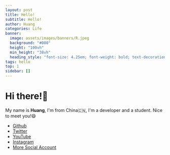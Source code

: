 ```yaml
---
layout: post
title: Hello!
subtitle: Hello!
author: Huang
categories: Life
banner:
  image: assets/images/banners/R.jpeg
  background: "#000"
  height: "100vh"
  min_height: "38vh"
  heading_style: "font-size: 4.25em; font-weight: bold; text-decoration: underline"
tags: hello
top: 1
sidebar: []
---
```


# Hi there!👋

My name is **Huang**, I'm from China🇨🇳, I'm a developer and a student. Nice to meet you!😄

- [Github](https://github.com/Dev-Huang1)
- [Twitter](https://x.com/Dev_Huang1)
- [YouTube](https://youtube.com/@Dev_Huang)
- [Instagram](https://Instagram.com/dev.huang)
- [More Social Account](https://bento.me/dev-huang)

<!-- Yandex.RTB R-A-11722626-1 -->
<div id="yandex_rtb_R-A-11722626-1"></div>
<script>
window.yaContextCb.push(() => {
    Ya.Context.AdvManager.render({
        "blockId": "R-A-11722626-1",
        "renderTo": "yandex_rtb_R-A-11722626-1"
    })
})
</script>
